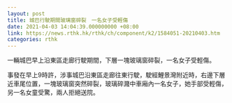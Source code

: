```yaml
---
layout: post
title: 城巴行駛期間玻璃窗碎裂　一名女子受輕傷
date: 2021-04-03 14:04:39.000000000 +08:00
link: https://news.rthk.hk/rthk/ch/component/k2/1584051-20210403.htm
categories: rthk
---
```


一輛城巴早上沿東區走廊行駛期間，下層一塊玻璃窗碎裂，一名女子受輕傷。

事發在早上9時許，涉事城巴沿東區走廊往東行駛，駛經鯉景灣附近時，右邊下層近車尾位置，一塊玻璃窗突然碎裂，玻璃碎濺中車廂內一名女子，她手部受輕傷，另一名女童受驚，兩人拒絕送院。
